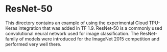 # ResNet-50 #

This directory contains an example of using the experimental Cloud TPU-Keras
integration that was added in TF 1.9. ResNet-50 is a commonly used convolutional
neural network used for image classification. The ResNet-family of models were
introduced for the ImageNet 2015 competition and performed very well there.
